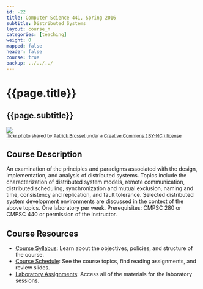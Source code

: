 ```yaml
---
id: -22
title: Computer Science 441, Spring 2016
subtitle: Distributed Systems
layout: course_n
categories: [teaching]
weight: 0
mapped: false
header: false
course: true
backup: ../../../
---
```


# {{page.title}}

## {{page.subtitle}}

<a title="C C C" href="http://flickr.com/photos/gnackgnackgnack/450478667"><img class="img-responsive-tight" src="http://farm1.static.flickr.com/250/450478667_b9903dcd82_z.jpg" /></a><br /><small><a title="C C C" href="http://flickr.com/photos/gnackgnackgnack/450478667">flickr photo</a> shared by <a href="http://flickr.com/people/gnackgnackgnack">Patrick Brosset</a> under a <a href="http://creativecommons.org/licenses/by-nc/2.0/">Creative Commons ( BY-NC ) license</a> </small>

## Course Description

An examination of the principles and paradigms associated with the design, implementation, and analysis of distributed
systems. Topics include the characterization of distributed system models, remote communication, distributed scheduling,
synchronization and mutual exclusion, naming and time, consistency and replication, and fault tolerance. Selected
distributed system development environments are discussed in the context of the above topics. One laboratory per week.
Prerequisites: CMPSC 280 or CMPSC 440 or permission of the instructor.

## Course Resources

<ul class="fa-ul">

<li><i class="fa-li fa fa-arrow-right"></i><a href="{{site.baseurl}}teaching/cs441S2016/provide/syllabus/cs441S2016_syllabus.pdf"
class="major">Course Syllabus</a>: Learn about the objectives, policies, and structure of the course.

<li><i class="fa-li fa fa-arrow-right"></i><a href="{{site.baseurl}}teaching/cs441S2016/schedule/"
class="major">Course Schedule</a>: See the course topics, find reading assignments, and review slides.

<li><i class="fa-li fa fa-arrow-right"></i><a href="{{site.baseurl}}teaching/cs441S2016/laboratories/"
class="major">Laboratory Assignments</a>: Access all of the materials for the laboratory sessions.

</ul>
